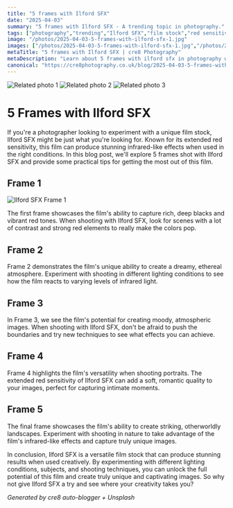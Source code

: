 ```yaml
---
title: "5 frames with Ilford SFX"
date: "2025-04-03"
summary: "5 frames with Ilford SFX - A trending topic in photography."
tags: ["photography","trending","Ilford SFX","film stock","red sensitivity","infrared effects","experimental","unique","versatile","portraits","landscapes"]
image: "/photos/2025-04-03-5-frames-with-ilford-sfx-1.jpg"
images: ["/photos/2025-04-03-5-frames-with-ilford-sfx-1.jpg","/photos/2025-04-03-5-frames-with-ilford-sfx-2.jpg","/photos/2025-04-03-5-frames-with-ilford-sfx-3.jpg"]
metaTitle: "5 frames with Ilford SFX | cre8 Photography"
metaDescription: "Learn about 5 frames with ilford sfx in photography with practical tips and insights."
canonical: "https://cre8photography.co.uk/blog/2025-04-03-5-frames-with-ilford-sfx"
---
```



<div class="grid grid-cols-1 sm:grid-cols-2 md:grid-cols-3 gap-4">
  <img src="/photos/2025-04-03-5-frames-with-ilford-sfx-1.jpg" alt="Related photo 1" class="w-full rounded-lg" />
<img src="/photos/2025-04-03-5-frames-with-ilford-sfx-2.jpg" alt="Related photo 2" class="w-full rounded-lg" />
<img src="/photos/2025-04-03-5-frames-with-ilford-sfx-3.jpg" alt="Related photo 3" class="w-full rounded-lg" />
</div>


# 5 Frames with Ilford SFX

If you're a photographer looking to experiment with a unique film stock, Ilford SFX might be just what you're looking for. Known for its extended red sensitivity, this film can produce stunning infrared-like effects when used in the right conditions. In this blog post, we'll explore 5 frames shot with Ilford SFX and provide some practical tips for getting the most out of this film.

## Frame 1

![Ilford SFX Frame 1](/path/to/image)

The first frame showcases the film's ability to capture rich, deep blacks and vibrant red tones. When shooting with Ilford SFX, look for scenes with a lot of contrast and strong red elements to really make the colors pop.

## Frame 2

Frame 2 demonstrates the film's unique ability to create a dreamy, ethereal atmosphere. Experiment with shooting in different lighting conditions to see how the film reacts to varying levels of infrared light.

## Frame 3

In Frame 3, we see the film's potential for creating moody, atmospheric images. When shooting with Ilford SFX, don't be afraid to push the boundaries and try new techniques to see what effects you can achieve.

## Frame 4

Frame 4 highlights the film's versatility when shooting portraits. The extended red sensitivity of Ilford SFX can add a soft, romantic quality to your images, perfect for capturing intimate moments.

## Frame 5

The final frame showcases the film's ability to create striking, otherworldly landscapes. Experiment with shooting in nature to take advantage of the film's infrared-like effects and capture truly unique images.

In conclusion, Ilford SFX is a versatile film stock that can produce stunning results when used creatively. By experimenting with different lighting conditions, subjects, and shooting techniques, you can unlock the full potential of this film and create truly unique and captivating images. So why not give Ilford SFX a try and see where your creativity takes you?

*Generated by cre8 auto-blogger + Unsplash*

